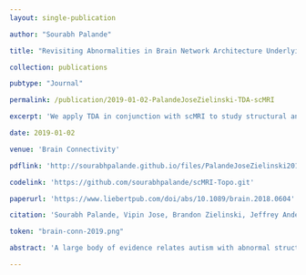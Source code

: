 ```yaml
---
layout: single-publication

author: "Sourabh Palande"

title: "Revisiting Abnormalities in Brain Network Architecture Underlying Autism Using Topology-Inspired Statistical Inference"

collection: publications

pubtype: "Journal"

permalink: /publication/2019-01-02-PalandeJoseZielinski-TDA-scMRI

excerpt: 'We apply TDA in conjunction with scMRI to study structural and functional brain network abnormalities in ASD.'

date: 2019-01-02

venue: 'Brain Connectivity'

pdflink: 'http://sourabhpalande.github.io/files/PalandeJoseZielinski2019-TDA-scMRI.pdf'

codelink: 'https://github.com/sourabhpalande/scMRI-Topo.git'

paperurl: 'https://www.liebertpub.com/doi/abs/10.1089/brain.2018.0604'

citation: 'Sourabh Palande, Vipin Jose, Brandon Zielinski, Jeffrey Anderson, P. Thomas Fletcher, and Bei Wang. "Revisiting Abnormalities in Brain Network Architecture Underlying Autism Using Topology-Inspired Statistical Inference." <i>Brain Connectivity 9</i>, no. 1 (2019): 13-21.'

token: "brain-conn-2019.png"

abstract: 'A large body of evidence relates autism with abnormal structural and functional brain connectivity. Structural covariance MRI (scMRI) is a technique that maps brain regions with covarying gray matter density across subjects. It provides a way to probe the anatomical structures underlying intrinsic connectivity networks (ICNs) through the analysis of the gray matter signal covariance. In this paper, we apply topological data analysis in conjunction with scMRI to explore network-specific differences in the gray matter structure in subjects with autism versus age-, gender- and IQ-matched controls. Specifically, we investigate topological differences in gray matter structures captured by structural covariance networks (SCNs) derived from three ICNs strongly implicated in autism, namely, the salience network (SN), the default mode network (DMN) and the executive control network (ECN). By combining topological data analysis with statistical inference, our results provide evidence of statistically significant network-specific structural abnormalities in autism, from SCNs derived from SN and ECN. These differences in brain architecture are consistent with direct structural analysis using scMRI (Zielinski et al. 2012).'

---
```

